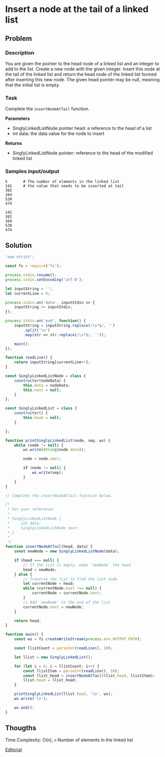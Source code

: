 # Insert a node at the tail of a linked list

## Problem

### Description

You are given the pointer to the head node of a linked list and an integer to add to the list. Create a new node with the given integer. Insert this node at the tail of the linked list and return the head node of the linked list formed after inserting this new node. The given head pointer may be null, meaning that the initial list is empty.

### Task

Complete the `insertNodeAtTail` function.

**Parameters**

- SinglyLinkedListNode pointer head: a reference to the head of a list
- int data: the data value for the node to insert

**Returns**

- SinglyLinkedListNode pointer: reference to the head of the modified linked list

### Samples input/output

```
5       # The number of elements in the linked list
141     # the value that needs to be inserted at tail
302
164
530
474
```
```
141
302
164
530
474
```

## Solution

```js
'use strict';

const fs = require('fs');

process.stdin.resume();
process.stdin.setEncoding('utf-8');

let inputString = '';
let currentLine = 0;

process.stdin.on('data', inputStdin => {
    inputString += inputStdin;
});

process.stdin.on('end', function() {
    inputString = inputString.replace(/\s*$/, '')
        .split('\n')
        .map(str => str.replace(/\s*$/, ''));

    main();
});

function readLine() {
    return inputString[currentLine++];
}

const SinglyLinkedListNode = class {
    constructor(nodeData) {
        this.data = nodeData;
        this.next = null;
    }
};

const SinglyLinkedList = class {
    constructor() {
        this.head = null;
    }

};

function printSinglyLinkedList(node, sep, ws) {
    while (node != null) {
        ws.write(String(node.data));

        node = node.next;

        if (node != null) {
            ws.write(sep);
        }
    }
}

// Complete the insertNodeAtTail function below.

/*
 * For your reference:
 *
 * SinglyLinkedListNode {
 *     int data;
 *     SinglyLinkedListNode next;
 * }
 *
 */
function insertNodeAtTail(head, data) {
    const newNode = new SinglyLinkedListNode(data);

    if (head === null) {
        // If the list is empty, make `newNode` the head
        head = newNode;
    } else {
        // Traverse the list to find the last node
        let currentNode = head;
        while (currentNode.next !== null) {
            currentNode = currentNode.next;
        }
        // Add `newNode` to the end of the list
        currentNode.next = newNode;
    }

    return head;
}

function main() {
    const ws = fs.createWriteStream(process.env.OUTPUT_PATH);

    const llistCount = parseInt(readLine(), 10);

    let llist = new SinglyLinkedList();

    for (let i = 0; i < llistCount; i++) {
        const llistItem = parseInt(readLine(), 10);
    	const llist_head = insertNodeAtTail(llist.head, llistItem);
      	llist.head = llist_head;
    }

    printSinglyLinkedList(llist.head, '\n', ws);
    ws.write('\n');

    ws.end();
}
```

## Thougths

Time Complexity:
O(n), `n` Number of elements in the linked list

[Editorial](https://www.hackerrank.com/challenges/insert-a-node-at-the-tail-of-a-linked-list/editorial)
